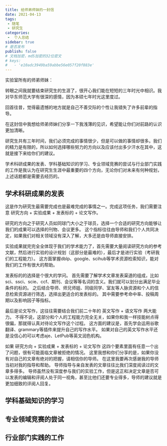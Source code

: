 ```yaml
---
title: 给师弟师妹的一封信
date: 2021-04-13
tags:
 - 随笔
 - 研究生
categories:
 -  个人总结
sidebar: true
# 是否发布
publish: false
# 文档加密，md5加密的32位密文
# keys:
# 	- 'e10adc3949ba59abbe56e057f20f883e'
---
```


实验室所有的师弟师妹：

转眼之间我就要结束研究生的生涯了，很开心我们能在短短的三年时光中相识。我对华东师范大学有很深的感情，因为本硕七年时光这里度过。

<!-- more -->

回首往昔，觉得最遗憾的地方就是自己不善交际的个性让我错失了许多前辈的指导。

在这封信中我想给师弟师妹们分享一下我浅薄的见识，希望能让你们对前路的认识更加清晰。

研究生共有三年时间，我们必须完成的事情很少，但是可以做的事情却很多。我们的精力是有限的，所以如何选择哪些努力的方向以及应该付出多少汗水在其中，这就是接下来给你们的建议。

学术科研成果的发表、学科基础知识的学习、专业领域竞赛的尝试与行业部门实践的工作是我认为在研究生生涯中最重要的四个方向，无论你们对未来有何种规划，上述话题都是需要去经历的。

## 学术科研成果的发表

这是作为研究生最需要完成也是最难完成的事情之一。完成这项任务，我们需要注意 研究方向 + 实验成果 + 发表标的 + 论文写作。

研究的方向之于研究人员如同球门大小之于球员，选择一个合适的研究方向能够让我们的成果可以选择的刊物、会议更多。
这个指标往往由导师和我们个人共同决定，如果我们对相关领域没有深入了解，大多还是由导师直接安排。

实验成果就完完全全体现于我们的学术能力了，首先需要大量阅读研究方向的参考文献，然后进行实验的设计规划（这部分是最难的），最后才是进行实验（考研我们的工程能力）。
这方面掌握dblp、google、scihub等学术资源检索知识，能对我们的工作有很大的帮助。

发表标的的选择是个很大的学问。
首先需要了解学术文章发表渠道的组成，比如sci、ssci、scie、ccf、期刊、会议等等名词的含义。我们就可以划分出满足毕业条件的标的。
之后结合导师、师兄师姐、同级同学、室友等人脉资源和个人的信息检索资源进行筛选，选择出更适合的发表标的。
其中需要参考命中率、投稿周期以及影响因子等指标。

最后是论文写作，这往往需要结合我们前二十年的 英文写作 + 语文写作 两大能力。
不得不说，这部分和个人的工程能力完全无关，如果你和我一样技能树点得很偏，那就得认真对待论文写作这个过程。
这方面的建议是，首先学会运用谷歌翻译、grammary等插件来提升自己的写作水平。
如果对自己的英文写作水平还是没信心的可以考虑aje、LetPub等英文润色机构。

如果 研究方向 + 实验成果 + 发表标的 + 论文写作 这四个要素里面有任意一个出了问题，很有可能面临文章被拒绝的情况。
这里我想和你们分享的是，如果你没有对自己的文章有绝对的把握，请相信你的导师。
在这里我要再次感谢我的导师当初对我的指导和帮助。
导师指导与亲自发表的文章往往比我们深度阅读过的文章多得多。
导师虽然没有深度参与我们的实验工作，但是这正和决定文章是否可以发表的编辑和评阅人处于同一视角，甚至比他们还要专业得多，导师的建议就是更加细致的评阅人回复。



##  学科基础知识的学习

##  专业领域竞赛的尝试

## 行业部门实践的工作